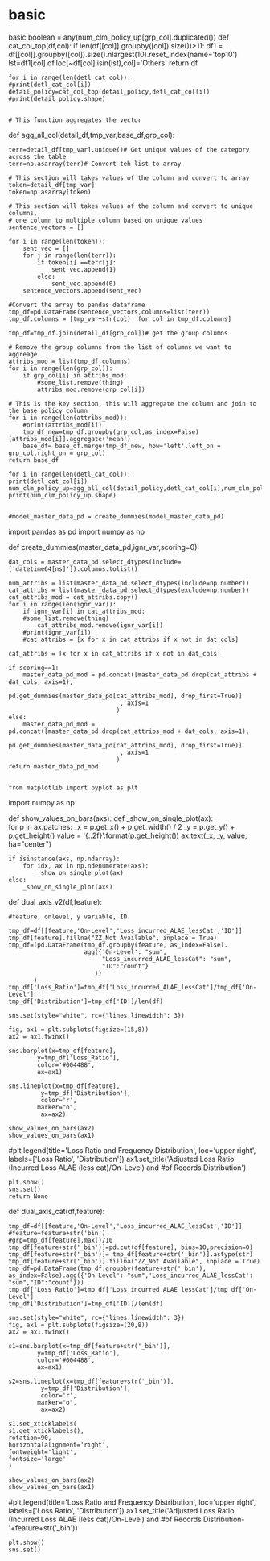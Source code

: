 # basic
basic
boolean = any(num_clm_policy_up[grp_col].duplicated())
def cat_col_top(df,col):
    if len(df[[col]].groupby([col]).size())>11:
        df1 = df[[col]].groupby([col]).size().nlargest(10).reset_index(name='top10')
        lst=df1[col]
        df.loc[~df[col].isin(lst),col]='Others'
    return df
    
    for i in range(len(detl_cat_col)):
    #print(detl_cat_col[i])
    detail_policy=cat_col_top(detail_policy,detl_cat_col[i])
    #print(detail_policy.shape)
    
    
    # This function aggregates the vector 
def agg_all_col(detail_df,tmp_var,base_df,grp_col):
    
    terr=detail_df[tmp_var].unique()# Get unique values of the category across the table
    terr=np.asarray(terr)# Convert teh list to array

    # This section will takes values of the column and convert to array
    token=detail_df[tmp_var]
    token=np.asarray(token)
    
    # This section will takes values of the column and convert to unique columns, 
    # one column to multiple column based on unique values
    sentence_vectors = []

    for i in range(len(token)):
        sent_vec = []
        for j in range(len(terr)):
            if token[i] ==terr[j]:
                sent_vec.append(1)
            else:
                sent_vec.append(0)
        sentence_vectors.append(sent_vec)

    #Convert the array to pandas dataframe
    tmp_df=pd.DataFrame(sentence_vectors,columns=list(terr))
    tmp_df.columns = [tmp_var+str(col)  for col in tmp_df.columns]

    tmp_df=tmp_df.join(detail_df[grp_col])# get the group columns

    # Remove the group columns from the list of columns we want to aggreage
    attribs_mod = list(tmp_df.columns)
    for i in range(len(grp_col)):
        if grp_col[i] in attribs_mod: 
            #some_list.remove(thing)
            attribs_mod.remove(grp_col[i])   

    # This is the key section, this will aggregate the column and join to the base policy column
    for i in range(len(attribs_mod)):
        #print(attribs_mod[i])
        tmp_df_new=tmp_df.groupby(grp_col,as_index=False)[attribs_mod[i]].aggregate('mean')
        base_df= base_df.merge(tmp_df_new, how='left',left_on = grp_col,right_on = grp_col)
    return base_df
    
    for i in range(len(detl_cat_col)):
    print(detl_cat_col[i])
    num_clm_policy_up=agg_all_col(detail_policy,detl_cat_col[i],num_clm_policy_up,grp_col)
    print(num_clm_policy_up.shape)
    
    
    #model_master_data_pd = create_dummies(model_master_data_pd)
import pandas as pd
import numpy as np

def create_dummies(master_data_pd,ignr_var,scoring=0):
        
    dat_cols = master_data_pd.select_dtypes(include=['datetime64[ns]']).columns.tolist()
    
    num_attribs = list(master_data_pd.select_dtypes(include=np.number))
    cat_attribs = list(master_data_pd.select_dtypes(exclude=np.number))
    cat_attribs_mod = cat_attribs.copy()
    for i in range(len(ignr_var)):
        if ignr_var[i] in cat_attribs_mod: 
        #some_list.remove(thing)
            cat_attribs_mod.remove(ignr_var[i])   
        #print(ignr_var[i])
        #cat_attribs = [x for x in cat_attribs if x not in dat_cols]
    
    cat_attribs = [x for x in cat_attribs if x not in dat_cols]
    
    if scoring==1:
        master_data_pd_mod = pd.concat([master_data_pd.drop(cat_attribs + dat_cols, axis=1),
                                    pd.get_dummies(master_data_pd[cat_attribs_mod], drop_first=True)]
                                   , axis=1
                                  )
    else:
        master_data_pd_mod = pd.concat([master_data_pd.drop(cat_attribs_mod + dat_cols, axis=1),
                                    pd.get_dummies(master_data_pd[cat_attribs_mod], drop_first=True)]
                                   , axis=1
                                  )
    return master_data_pd_mod
    
    
    from matplotlib import pyplot as plt
import numpy as np

def show_values_on_bars(axs):
    def _show_on_single_plot(ax):        
        for p in ax.patches:
            _x = p.get_x() + p.get_width() / 2
            _y = p.get_y() + p.get_height()
            value = '{:.2f}'.format(p.get_height())
            ax.text(_x, _y, value, ha="center") 

    if isinstance(axs, np.ndarray):
        for idx, ax in np.ndenumerate(axs):
            _show_on_single_plot(ax)
    else:
        _show_on_single_plot(axs)


def dual_axis_v2(df,feature):
   
    #feature, onlevel, y variable, ID
    
    tmp_df=df[[feature,'On-Level','Loss_incurred_ALAE_lessCat','ID']]
    tmp_df[feature].fillna("ZZ_Not Available", inplace = True) 
    tmp_df=(pd.DataFrame(tmp_df.groupby(feature, as_index=False).
                         agg({'On-Level': "sum",
                              "Loss_incurred_ALAE_lessCat": "sum",
                              "ID":"count"}
                            ))
           )
    tmp_df['Loss_Ratio']=tmp_df['Loss_incurred_ALAE_lessCat']/tmp_df['On-Level']
    tmp_df['Distribution']=tmp_df['ID']/len(df)

    sns.set(style="white", rc={"lines.linewidth": 3})

    fig, ax1 = plt.subplots(figsize=(15,8))
    ax2 = ax1.twinx()
    
    sns.barplot(x=tmp_df[feature],
            y=tmp_df['Loss_Ratio'], 
            color='#004488',
            ax=ax1)
    
    sns.lineplot(x=tmp_df[feature], 
             y=tmp_df['Distribution'],
             color='r',
            marker="o",
             ax=ax2)
    
    show_values_on_bars(ax2)
    show_values_on_bars(ax1)
    
#plt.legend(title='Loss Ratio and Frequency Distribution', loc='upper right', labels=['Loss Ratio', 'Distribution'])
    ax1.set_title('Adjusted Loss Ratio (Incurred Loss ALAE (less cat)/On-Level) and #of Records Distribution')

    plt.show()
    sns.set()
    return None


def dual_axis_cat(df,feature):    
    
    tmp_df=df[[feature,'On-Level','Loss_incurred_ALAE_lessCat','ID']]
    #feature=feature+str('bin')
    #grp=tmp_df[feature].max()/10
    tmp_df[feature+str('_bin')]=pd.cut(df[feature], bins=10,precision=0)
    tmp_df[feature+str('_bin')]= tmp_df[feature+str('_bin')].astype(str) 
    tmp_df[feature+str('_bin')].fillna("ZZ_Not Available", inplace = True) 
    tmp_df=pd.DataFrame(tmp_df.groupby(feature+str('_bin'), as_index=False).agg({'On-Level': "sum",'Loss_incurred_ALAE_lessCat': "sum","ID":"count"}))
    tmp_df['Loss_Ratio']=tmp_df['Loss_incurred_ALAE_lessCat']/tmp_df['On-Level']
    tmp_df['Distribution']=tmp_df['ID']/len(df)

    sns.set(style="white", rc={"lines.linewidth": 3})
    fig, ax1 = plt.subplots(figsize=(20,8))
    ax2 = ax1.twinx()
    
    s1=sns.barplot(x=tmp_df[feature+str('_bin')],
            y=tmp_df['Loss_Ratio'], 
            color='#004488',
            ax=ax1)
    
    s2=sns.lineplot(x=tmp_df[feature+str('_bin')],
             y=tmp_df['Distribution'],
             color='r',
            marker="o",
             ax=ax2)
    
    s1.set_xticklabels(
    s1.get_xticklabels(), 
    rotation=90, 
    horizontalalignment='right',
    fontweight='light',
    fontsize='large'
    )
    
    show_values_on_bars(ax2)
    show_values_on_bars(ax1)

#plt.legend(title='Loss Ratio and Frequency Distribution', loc='upper right', labels=['Loss Ratio', 'Distribution'])
    ax1.set_title('Adjusted Loss Ratio (Incurred Loss ALAE (less cat)/On-Level) and #of Records Distribution-'+feature+str('_bin'))
    
    plt.show()
    sns.set()
